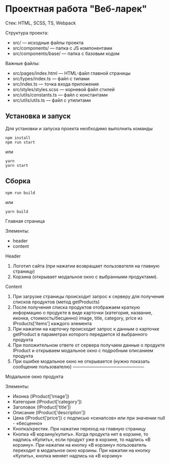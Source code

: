 # Проектная работа "Веб-ларек"

Стек: HTML, SCSS, TS, Webpack

Структура проекта:
- src/ — исходные файлы проекта
- src/components/ — папка с JS компонентами
- src/components/base/ — папка с базовым кодом

Важные файлы:
- src/pages/index.html — HTML-файл главной страницы
- src/types/index.ts — файл с типами
- src/index.ts — точка входа приложения
- src/styles/styles.scss — корневой файл стилей
- src/utils/constants.ts — файл с константами
- src/utils/utils.ts — файл с утилитами

## Установка и запуск
Для установки и запуска проекта необходимо выполнить команды

```
npm install
npm run start
```

или

```
yarn
yarn start
```
## Сборка

```
npm run build
```

или

```
yarn build
```
Главная страница

Элементы:
- header
- content

Header
1. Логотип сайта (при нажатии возвращает пользователя на главную страницу)
2. Корзина (открывает модальное окно с выбранными продуктами). 

Content
1. При загрузке страницы происходит запрос к серверу для получения списков продуктов (метод getProducts)
2. После получения списка продуктов отображаем краткую информацию о продукте в виде карточки (категория, название, иконка, стоимость/бесценно)  image, title, category, price из IProducts[‘items’] каждого элемента
3. При нажатии на карточку происходит запрос к данным о карточке getProduct в параметрах которого передается id выбранного продукта
4. При положительном ответе от сервера получаем данные о продукте IProduct и открываем модальное окно с подробным описанием продукта
5. При ошибке модальное окно не открывается (нужно показать сообщение пользователю)
————————————————

Модальное окно продукта

Элементы:
- Иконка (IProduct[‘image’])
- Категория (IProduct[‘category’])
- Заголовок (IProduct[‘title’])
- Описание (IProduct[‘description’])
- Цена (IProduct[‘price’]) с подписью «синапсов» или при значении null - «бесценно»
- Кнопка/крестик. При нажатии переход на главную страницу
- Кнопка «В корзину/купить». Когда продукта нет в корзине, то надпись «Купить», если продукт уже в корзине, то надпись «В корзину». При нажатии на кнопку «В корзину» пользователь переходит в модальное окно корзины. При нажатии на кнопку «Купить», кнопка меняет надпись на «В корзину»